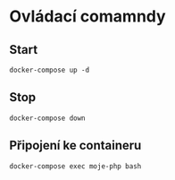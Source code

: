 # Ovládací comamndy

## Start

```shell
docker-compose up -d
```

## Stop

```shell
docker-compose down
```

## Připojení ke containeru

```shell
docker-compose exec moje-php bash
```
